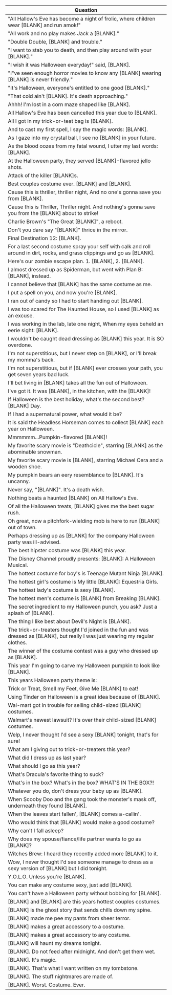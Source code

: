 Question |
--- |
"All Hallow's Eve has become a night of frolic, where children wear [BLANK] and run amok!" |
"All work and no play makes Jack a [BLANK]." |
"Double Double, [BLANK] and trouble." |
"I want to stab you to death, and then play around with your [BLANK]." |
"I wish it was Halloween everyday!" said, [BLANK]. |
"I"ve seen enough horror movies to know any [BLANK] wearing [BLANK] is never friendly." |
"It's Halloween, everyone's entitled to one good [BLANK]." |
"That cold ain't [BLANK]. It's death approaching." |
Ahhh! I'm lost in a corn maze shaped like [BLANK]. |
All Hallow's Eve has been cancelled this year due to [BLANK]. |
All I got in my trick-or-teat bag is [BLANK]. |
And to cast my first spell, I say the magic words: [BLANK]. |
As I gaze into my crystal ball, I see no [BLANK] in your future. |
As the blood oozes from my fatal wound, I utter my last words: [BLANK]. |
At the Halloween party, they served [BLANK]-flavored jello shots. |
Attack of the killer [BLANK]s. |
Best couples costume ever. [BLANK] and [BLANK]. |
Cause this is thriller, thriller night, And no one's gonna save you from [BLANK]. |
Cause this is Thriller, Thriller night. And nothing's gonna save you from the [BLANK] about to strike! |
Charlie Brown's "The Great [BLANK]", a reboot. |
Don't you dare say "[BLANK]" thrice in the mirror. |
Final Destination 12: [BLANK]. |
For a last second costume spray your self with calk and roll around in dirt, rocks, and grass clippings and go as [BLANK]. |
Here's our zombie escape plan. 1. [BLANK], 2. [BLANK]. |
I almost dressed up as Spiderman, but went with Plan B: [BLANK], instead. |
I cannot believe that [BLANK] has the same costume as me. |
I put a spell on you, and now you're [BLANK]. |
I ran out of candy so I had to start handing out [BLANK]. |
I was too scared for The Haunted House, so I used [BLANK] as an excuse. |
I was working in the lab, late one night, When my eyes beheld an eerie sight: [BLANK]. |
I wouldn't be caught dead dressing as [BLANK] this year. It is SO overdone. |
I'm not superstitious, but I never step on [BLANK], or I'll break my momma's back. |
I'm not superstitious, but if [BLANK] ever crosses your path, you get seven years bad luck. |
I'll bet living in [BLANK] takes all the fun out of Halloween. |
I've got it. It was [BLANK], in the kitchen, with the [BLANK]! |
If Halloween is the best holiday, what's the second best? [BLANK] Day. |
If I had a supernatural power, what would it be? |
It is said the Headless Horseman comes to collect [BLANK] each year on Halloween. |
Mmmmmm...Pumpkin-flavored [BLANK]! |
My favorite scary movie is "Deathcicle", starring [BLANK] as the abominable snowman. |
My favorite scary movie is [BLANK], starring Michael Cera and a wooden shoe. |
My pumpkin bears an eery resemblance to [BLANK]. It's uncanny. |
Never say, "[BLANK]". It's a death wish. |
Nothing beats a haunted [BLANK] on All Hallow's Eve. |
Of all the Halloween treats, [BLANK] gives me the best sugar rush. |
Oh great, now a pitchfork-wielding mob is here to run [BLANK] out of town. |
Perhaps dressing up as [BLANK] for the company Halloween party was ill-advised. |
The best hipster costume was [BLANK] this year. |
The Disney Channel proudly presents: [BLANK]: A Halloween Musical. |
The hottest costume for boy's is Teenage Mutant Ninja [BLANK]. |
The hottest girl's costume is My little [BLANK]: Equestria Girls. |
The hottest lady's costume is sexy [BLANK]. |
The hottest men's costume is [BLANK] from Breaking [BLANK]. |
The secret ingredient to my Halloween punch, you ask? Just a splash of [BLANK]. |
The thing I like best about Devil's Night is [BLANK]. |
The trick-or-treaters thought I'd joined in the fun and was dressed as [BLANK], but really I was just wearing my regular clothes. |
The winner of the costume contest was a guy who dressed up as [BLANK]. |
This year I'm going to carve my Halloween pumpkin to look like [BLANK]. |
This years Halloween party theme is: |
Trick or Treat, Smell my Feet, Give Me [BLANK] to eat! |
Using Tinder on Halloween is a great idea because of [BLANK]. |
Wal-mart got in trouble for selling child-sized [BLANK] costumes. |
Walmart's newest lawsuit? It's over their child-sized [BLANK] costumes. |
Welp, I never thought I'd see a sexy [BLANK] tonight, that's for sure! |
What am I giving out to trick-or-treaters this year? |
What did I dress up as last year? |
What should I go as this year? |
What's Dracula's favorite thing to suck? |
What's in the box? What's in the box? WHAT'S IN THE BOX?! |
Whatever you do, don't dress your baby up as [BLANK]. |
When Scooby Doo and the gang took the monster's mask off, underneath they found [BLANK]. |
When the leaves start fallen', [BLANK] comes a-callin'. |
Who would think that [BLANK] would make a good costume? |
Why can't I fall asleep? |
Why does my spouse/fiance/life partner wants to go as [BLANK]? |
Witches Brew: I heard they recently added more [BLANK] to it. |
Wow, I never thought I'd see someone manage to dress as a sexy version of [BLANK] but I did tonight. |
Y.O.L.O. Unless you're [BLANK]. |
You can make any costume sexy, just add [BLANK]. |
You can't have a Halloween party without bobbing for [BLANK]. |
[BLANK] and [BLANK] are this years hottest couples costumes. |
[BLANK] is the ghost story that sends chills down my spine. |
[BLANK] made me pee my pants from sheer terror. |
[BLANK] makes a great accessory to a costume. |
[BLANK] makes a great accessory to any costume. |
[BLANK] will haunt my dreams tonight. |
[BLANK]. Do not feed after midnight. And don't get them wet. |
[BLANK]. It's magic. |
[BLANK]. That's what I want written on my tombstone. |
[BLANK]. The stuff nightmares are made of. |
[BLANK]. Worst. Costume. Ever. |
